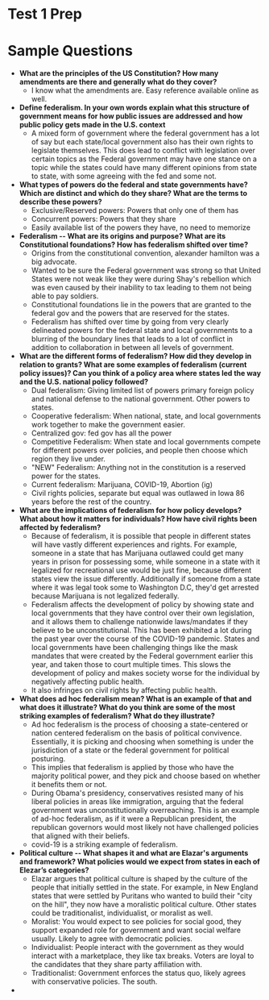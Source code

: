 # Test 1 Prep

# Sample Questions

- **What are the principles of the US Constitution? How many amendments are there and generally what do they cover?**
    - I know what the amendments are. Easy reference available online as well.
- **Define federalism. In your own words explain what this structure of government means for how public issues are addressed and how public policy gets made in the U.S. context**
    - A mixed form of government where the federal government has a lot of say but each state/local government also has their own rights to legislate themselves. This does lead to conflict with legislation over certain topics as the Federal government may have one stance on a topic while the states could have many different opinions from state to state, with some agreeing with the fed and some not.
- **What types of powers do the federal and state governments have? Which are distinct and which do they share? What are the terms to describe these powers?**
    - Exclusive/Reserved powers: Powers that only one of them has
    - Concurrent powers: Powers that they share
    - Easily available list of the powers they have, no need to memorize
- **Federalism -- What are its origins and purpose? What are its Constitutional foundations? How has federalism shifted over time?**
    - Origins from the constitutional convention, alexander hamilton was a big advocate.
    - Wanted to be sure the Federal government was strong so that United States were not weak like they were during Shay's rebellion which was even caused by their inability to tax leading to them not being able to pay soldiers.
    - Constitutional foundations lie in the powers that are granted to the federal gov and the powers that are reserved for the states.
    - Federalism has shifted over time by going from very clearly delineated powers for the federal state and local governments to a blurring of the boundary lines that leads to a lot of conflict in addition to collaboration in between all levels of government.
- **What are the different forms of federalism? How did they develop in relation to grants? What are some examples of federalism (current policy issues)? Can you think of a policy area where states led the way and the U.S. national policy followed?**
    - Dual federalism: Giving limited list of powers primary foreign policy and national defense to the national government. Other powers to states.
    - Cooperative federalism: When national, state, and local governments work together to make the government easier.
    - Centralized gov: fed gov has all the power
    - Competitive Federalism: When state and local governments compete for different powers over policies, and people then choose which region they live under.
    - "NEW" Federalism: Anything not in the constitution is a reserved power for the states.
    - Current federalism: Marijuana, COVID-19, Abortion (ig)
    - Civil rights policies, separate but equal was outlawed in Iowa 86 years before the rest of the country.
- **What are the implications of federalism for how policy develops? What about how it matters for individuals? How have civil rights been affected by federalism?**
    - Because of federalism, it is possible that people in different states will have vastly different experiences and rights. For example, someone in a state that has Marijuana outlawed could get many years in prison for possessing some, while someone in a state with it legalized for recreational use would be just fine, because different states view the issue differently. Additionally if someone from a state where it was legal took some to Washington D.C, they'd get arrested because Marijuana is not legalized federally.
    - Federalism affects the development of policy by showing state and local governments that they have control over their own legislation, and it allows them to challenge nationwide laws/mandates if they believe to be unconstitutional. This has been exhibited a lot during the past year over the course of the COVID-19 pandemic. States and local governments have been challenging things like the mask mandates that were created by the Federal government earlier this year, and taken those to court multiple times. This slows the development of policy and makes society worse for the individual by negatively affecting public health.
    - It also infringes on civil rights by affecting public health.
- **What does ad hoc federalism mean? What is an example of that and what does it illustrate? What do you think are some of the most striking examples of federalism? What do they illustrate?**
    - Ad hoc federalism is the process of choosing a state-centered or nation centered federalism on the basis of political convivence. Essentially, it is picking and choosing when something is under the jurisdiction of a state or the federal government for political posturing.
    - This implies that federalism is applied by those who have the majority political power, and they pick and choose based on whether it benefits them or not.
    - During Obama's presidency, conservatives resisted many of his liberal policies in areas like immigration, arguing that the federal government was unconstitutionally overreaching. This is an example of ad-hoc federalism, as if it were a Republican president, the republican governors would most likely not have challenged policies that aligned with their beliefs.
    - covid-19 is a striking example of federalism.
- **Political culture -- What shapes it and what are Elazar's arguments and framework? What policies would we expect from states in each of Elezar’s categories?**
    - Elazar argues that political culture is shaped by the culture of the people that initially settled in the state. For example, in New England states that were settled by Puritans who wanted to build their "city on the hill", they now have a moralistic political culture. Other states could be traditionalist, individualist, or moralist as well.
    - Moralist: You would expect to see policies for social good, they support expanded role for government and want social welfare usually. Likely to agree with democratic policies.
    - Individualist: People interact with the government as they would interact with a marketplace, they like tax breaks. Voters are loyal to the candidates that they share party affiliation with.
    - Traditionalist: Government enforces the status quo, likely agrees with conservative policies. The south.
-
